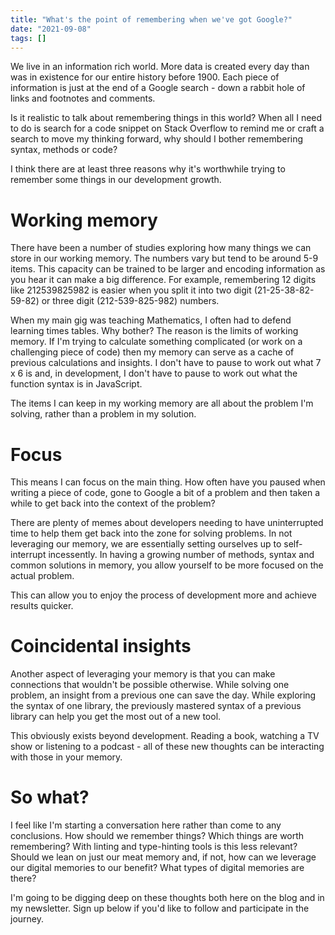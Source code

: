 ```yaml
---
title: "What's the point of remembering when we've got Google?"
date: "2021-09-08"
tags: []
---
```


We live in an information rich world. More data is created every day than was in existence for our entire history before 1900. Each piece of information is just at the end of a Google search - down a rabbit hole of links and footnotes and comments.

Is it realistic to talk about remembering things in this world? When all I need to do is search for a code snippet on Stack Overflow to remind me or craft a search to move my thinking forward, why should I bother remembering syntax, methods or code?

I think there are at least three reasons why it's worthwhile trying to remember some things in our development growth.

# Working memory

There have been a number of studies exploring how many things we can store in our working memory. The numbers vary but tend to be around 5-9 items. This capacity can be trained to be larger and encoding information as you hear it can make a big difference. For example, remembering 12 digits like 212539825982 is easier when you split it into two digit (21-25-38-82-59-82) or three digit (212-539-825-982) numbers.

When my main gig was teaching Mathematics, I often had to defend learning times tables. Why bother? The reason is the limits of working memory. If I'm trying to calculate something complicated (or work on a challenging piece of code) then my memory can serve as a cache of previous calculations and insights. I don't have to pause to work out what 7 x 6 is and, in development, I don't have to pause to work out what the function syntax is in JavaScript.

The items I can keep in my working memory are all about the problem I'm solving, rather than a problem in my solution.

# Focus

This means I can focus on the main thing. How often have you paused when writing a piece of code, gone to Google a bit of a problem and then taken a while to get back into the context of the problem?

There are plenty of memes about developers needing to have uninterrupted time to help them get back into the zone for solving problems. In not leveraging our memory, we are essentially setting ourselves up to self-interrupt incessently. In having a growing number of methods, syntax and common solutions in memory, you allow yourself to be more focused on the actual problem.

This can allow you to enjoy the process of development more and achieve results quicker.

# Coincidental insights

Another aspect of leveraging your memory is that you can make connections that wouldn't be possible otherwise. While solving one problem, an insight from a previous one can save the day. While exploring the syntax of one library, the previously mastered syntax of a previous library can help you get the most out of a new tool.

This obviously exists beyond development. Reading a book, watching a TV show or listening to a podcast - all of these new thoughts can be interacting with those in your memory.

# So what?

I feel like I'm starting a conversation here rather than come to any conclusions. How should we remember things? Which things are worth remembering? With linting and type-hinting tools is this less relevant? Should we lean on just our meat memory and, if not, how can we leverage our digital memories to our benefit? What types of digital memories are there?

I'm going to be digging deep on these thoughts both here on the blog and in my newsletter. Sign up below if you'd like to follow and participate in the journey.
